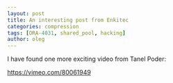 ```yaml
---
layout: post
title: An interesting post from Enkitec
categories: compression
tags: [ORA-4031, shared_pool, hacking]
author: oleg
---
```


I have found one more exciting video from Tanel Poder:

https://vimeo.com/80061949